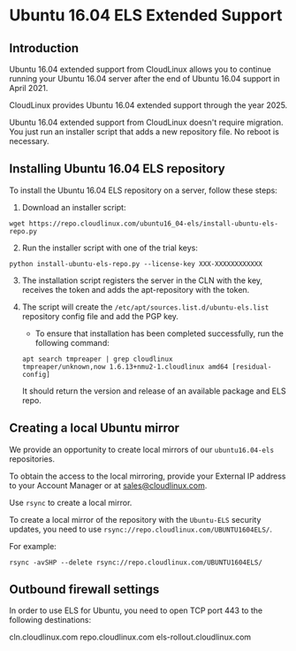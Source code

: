 # Ubuntu 16.04 ELS Extended Support

## Introduction

Ubuntu 16.04 extended support from CloudLinux allows you to continue running your Ubuntu 16.04 server after the end of Ubuntu 16.04 support in April 2021.

CloudLinux provides Ubuntu 16.04 extended support through the year 2025.

Ubuntu 16.04 extended support from CloudLinux doesn't require migration. You just run an installer script that adds a new repository file. No reboot is necessary.


## Installing Ubuntu 16.04 ELS repository

To install the Ubuntu 16.04 ELS repository on a server, follow these steps:

1. Download an installer script:

```
wget https://repo.cloudlinux.com/ubuntu16_04-els/install-ubuntu-els-repo.py
```

2. Run the installer script with one of the trial keys:

```
python install-ubuntu-els-repo.py --license-key XXX-XXXXXXXXXXXX
```

3. The installation script registers the server in the CLN with the key, receives the token and adds the apt-repository with the  token.
4. The script will create the `/etc/apt/sources.list.d/ubuntu-els.list` repository config file and add the PGP key.

   * To ensure that installation has been completed successfully, run the following command:

    ```
    apt search tmpreaper | grep cloudlinux
    tmpreaper/unknown,now 1.6.13+nmu2-1.cloudlinux amd64 [residual-config]
    ```
    It should return the version and release of an available package and ELS repo.


## Creating a local Ubuntu mirror

We provide an opportunity to create local mirrors of our `ubuntu16.04-els` repositories.

To obtain the access to the local mirroring, provide your External IP address to your Account Manager or at [sales@cloudlinux.com](mailto:sales@cloudlinux.com).

Use `rsync` to create a local mirror.

To create a local mirror of the repository with the `Ubuntu-ELS` security updates, you need to use `rsync://repo.cloudlinux.com/UBUNTU1604ELS/`.

For example:

```
rsync -avSHP --delete rsync://repo.cloudlinux.com/UBUNTU1604ELS/
```

## Outbound firewall settings


In order to use ELS for Ubuntu, you need to open TCP port 443 to the following destinations:

cln.cloudlinux.com
repo.cloudlinux.com
els-rollout.cloudlinux.com
